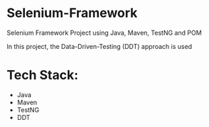 # Selenium-Framework
Selenium Framework Project using Java, Maven, TestNG and POM

In this project, the Data-Driven-Testing (DDT) approach is used

# Tech Stack:
  - Java
  - Maven
  - TestNG
  - DDT
  
  
